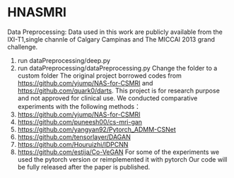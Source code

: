 # HNASMRI
Data Preprocessing:
Data used in this work are publicly available from the IXI-T1,single channle of Calgary Campinas and The MICCAI 2013 grand challenge. 
1. run dataPreprocessing/deep.py
2. run dataPreprocessing/dataPreprocessing.py
Change the folder to a custom folder
The original project borrowed codes from https://github.com/yjump/NAS-for-CSMRI and https://github.com/quark0/darts.
This project is for research purpose and not approved for clinical use.
We conducted comparative experiments with the following methods：
1. https://github.com/yjump/NAS-for-CSMRI
2. https://github.com/puneesh00/cs-mri-gan
3. https://github.com/yangyan92/Pytorch_ADMM-CSNet
4. https://github.com/tensorlayer/DAGAN
5. https://github.com/Houruizhi/IDPCNN
6. https://github.com/estija/Co-VeGAN
For some of the experiments we used the pytorch version or reimplemented it with pytorch
Our code will be fully released after the paper is published.
